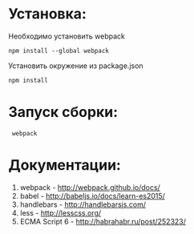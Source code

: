 Установка:
==================

Необходимо установить webpack
```
npm install --global webpack
```

Установить окружение из package.json
```
npm install
```

Запуск сборки:
==================
```
 webpack
```

Документации:
==================

1) webpack - http://webpack.github.io/docs/
2) babel - http://babeljs.io/docs/learn-es2015/
3) handlebars - http://handlebarsjs.com/
4) less - http://lesscss.org/
5) ECMA Script 6 - http://habrahabr.ru/post/252323/
